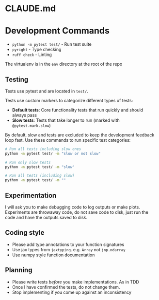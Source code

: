 # CLAUDE.md

# Development Commands

- `python -m pytest test/` - Run test suite
- `pyright` - Type checking
- `ruff check` - Linting

The virtualenv is in the `env` directory at the root of the repo

## Testing

Tests use pytest and are located in `test/`.

Tests use custom markers to categorize different types of tests:

- **Default tests**: Core functionality tests that run quickly and should always pass
- **Slow tests**: Tests that take longer to run (marked with `@pytest.mark.slow`)

By default, slow and tests are excluded to keep the development feedback loop fast. Use these commands to run specific test categories:

```bash
# Run all tests including slow ones
python -m pytest test/ -m "slow or not slow"

# Run only slow tests
python -m pytest test/ -m "slow"

# Run all tests (including slow)
python -m pytest test/ -m ""
```

## Experimentation

I will ask you to make debugging code to log outputs or make plots. Experiments are throwaway code, do not save code to disk, just run the code and have the outputs saved to disk.

## Coding style

 * Please add type annotations to your function signatures
 * Use jax types from `jaxtyping`. e.g. `Array` not `jnp.ndarray`
 * Use numpy style function documentation

## Planning

 * Please write tests *before* you make implementations. As in TDD
 * Once I have confirmed the tests, do not change them.
 * Stop implementing if you come up against an inconsistency
